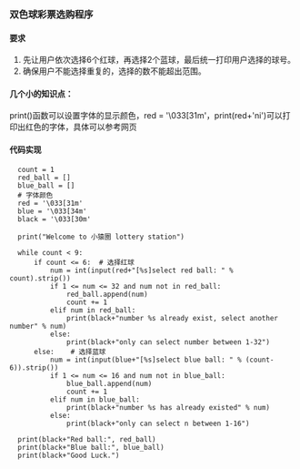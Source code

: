 ### 双色球彩票选购程序
#### 要求
1. 先让用户依次选择6个红球，再选择2个蓝球，最后统一打印用户选择的球号。
2. 确保用户不能选择重复的，选择的数不能超出范围。
#### 几个小的知识点：
print()函数可以设置字体的显示颜色，red = '\033[31m'，print(red+'ni')可以打印出红色的字体，具体可以参考网页
#### 代码实现

```
  count = 1
  red_ball = []
  blue_ball = []
  # 字体颜色
  red = '\033[31m'
  blue = '\033[34m'
  black = '\033[30m'

  print("Welcome to 小猿圈 lottery station")

  while count < 9:
      if count <= 6:  # 选择红球
          num = int(input(red+"[%s]select red ball: " % count).strip())
          if 1 <= num <= 32 and num not in red_ball:
              red_ball.append(num)
              count += 1
          elif num in red_ball:
              print(black+"number %s already exist, select another number" % num)
          else:
              print(black+"only can select number between 1-32")
      else:    # 选择蓝球
          num = int(input(blue+"[%s]select blue ball: " % (count-6)).strip())
          if 1 <= num <= 16 and num not in blue_ball:
              blue_ball.append(num)
              count += 1
          elif num in blue_ball:
              print(black+"number %s has already existed" % num)
          else:
              print(black+"only can select n between 1-16")

  print(black+"Red ball:", red_ball)
  print(black+"Blue ball:", blue_ball)
  print(black+"Good Luck.")
```
